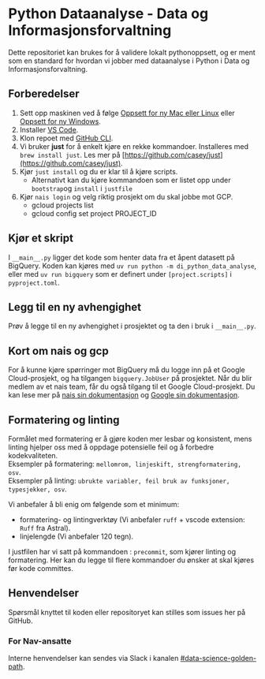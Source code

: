 # Python Dataanalyse - Data og Informasjonsforvaltning

Dette repositoriet kan brukes for å validere lokalt pythonoppsett, og er ment som en standard for hvordan vi jobber med dataanalyse i Python i Data og Informasjonsforvaltning.

## Forberedelser

1. Sett opp maskinen ved å følge [Oppsett for ny Mac eller Linux](https://navikt.github.io/ny-i-nav/ny-unix.html) eller [Oppsett for ny Windows](https://navikt.github.io/ny-i-nav/ny-windows.html).
2. Installer [VS Code](https://code.visualstudio.com/download).
3. Klon repoet med [GitHub CLI](https://cli.github.com/).
4. Vi bruker **just** for å enkelt kjøre en rekke kommandoer. Installeres med `brew install just`. Les mer på [https://github.com/casey/just](https://github.com/casey/just).
5. Kjør `just install` og du er klar til å kjøre scripts.
    - Alternativt kan du kjøre kommandoen som er listet opp under `bootstrap`og `install` i `justfile`
6. Kjør `nais login` og velg riktig prosjekt om du skal jobbe mot GCP.
    - gcloud projects list
    - gcloud config set project PROJECT_ID

## Kjør et skript

I `__main__.py` ligger det kode som henter data fra et åpent datasett på BigQuery.
Koden kan kjøres med `uv run python -m di_python_data_analyse`, eller med `uv run bigquery` som er definert under `[project.scripts]` i `pyproject.toml`.

## Legg til en ny avhengighet

Prøv å legge til en ny avhengighet i prosjektet og ta den i bruk i `__main__.py`.

## Kort om nais og gcp

For å kunne kjøre spørringer mot BigQuery må du logge inn på et Google Cloud-prosjekt, og ha tilgangen `bigquery.JobUser` på prosjektet.
Når du blir medlem av et nais team, får du også tilgang til et Google Cloud-prosjekt.
Du kan lese mer på [nais sin dokumentasjon](https://docs.nais.io/) og [Google sin dokumentasjon](https://cloud.google.com/docs).

## Formatering og linting
Formålet med formatering er å gjøre koden mer lesbar og konsistent, mens linting hjelper oss med å oppdage potensielle feil og å forbedre kodekvaliteten.\
Eksempler på formatering: `mellomrom, linjeskift, strengformatering, osv`.\
Eksempler på linting: `ubrukte variabler, feil bruk av funksjoner, typesjekker, osv`.

Vi anbefaler å bli enig om følgende som et minimum:
- formatering- og lintingverktøy (Vi anbefaler `ruff` + vscode extension: `Ruff` fra Astral).
- linjelengde (Vi anbefaler 120 tegn).

I justfilen har vi satt på kommandoen : `precommit`, som kjører linting og formatering. 
Her kan du legge til flere kommandoer du ønsker at skal kjøres før kode committes.

## Henvendelser

Spørsmål knyttet til koden eller repositoryet kan stilles som issues her på GitHub.

### For Nav-ansatte

Interne henvendelser kan sendes via Slack i kanalen [#data-science-golden-path](https://nav-it.slack.com/archives/C090Z1P4BM1).
